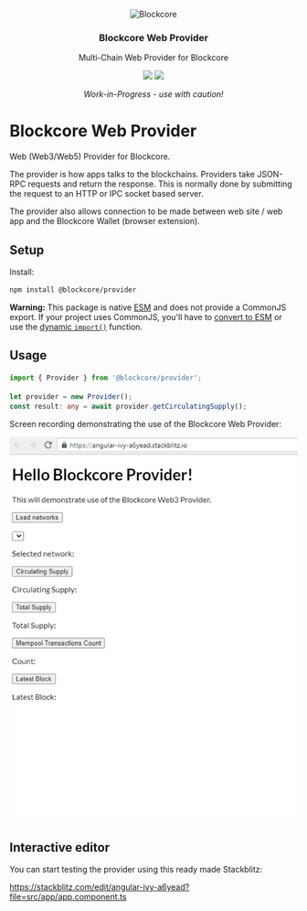 <p align="center">
  <p align="center">
    <img src="https://avatars3.githubusercontent.com/u/53176002?s=200&v=4" height="100" alt="Blockcore" />
  </p>
  <h3 align="center">
    Blockcore Web Provider
  </h3>
  <p align="center">
    Multi-Chain Web Provider for Blockcore
  </p>
  <p align="center">
      <a href="https://github.com/block-core/blockcore-provider/actions/workflows/build.yml"><img src="https://github.com/block-core/blockcore-provider/actions/workflows/build.yml/badge.svg" /></a> <a href="https://github.com/block-core/blockcore-provider/actions/workflows/release.yml"><img src="https://github.com/block-core/blockcore-provider/actions/workflows/release.yml/badge.svg" /></a>
  </p>
  <p align="center"><em>Work-in-Progress - use with caution!</em></p>
</p>

# Blockcore Web Provider

Web (Web3/Web5) Provider for Blockcore.

The provider is how apps talks to the blockchains. Providers take JSON-RPC requests and return the response. This is normally done by submitting the request to an HTTP or IPC socket based server.

The provider also allows connection to be made between web site / web app and the Blockcore Wallet (browser extension).

## Setup

Install:

```sh
npm install @blockcore/provider
```

**Warning:** This package is native [ESM](https://developer.mozilla.org/en-US/docs/Web/JavaScript/Guide/Modules) and does not provide a CommonJS export. If your project uses CommonJS, you'll have to [convert to ESM](https://gist.github.com/sindresorhus/a39789f98801d908bbc7ff3ecc99d99c) or use the [dynamic `import()`](https://v8.dev/features/dynamic-import) function.

## Usage

```ts
import { Provider } from '@blockcore/provider';

let provider = new Provider();
const result: any = await provider.getCirculatingSupply();
```


Screen recording demonstrating the use of the Blockcore Web Provider:

![](doc/blockcore-provider.gif)

## Interactive editor

You can start testing the provider using this ready made Stackblitz:

https://stackblitz.com/edit/angular-ivy-a6yead?file=src/app/app.component.ts

